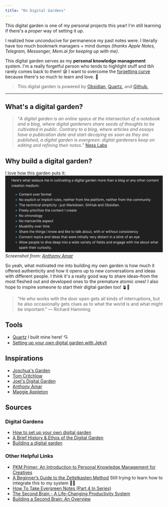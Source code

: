 ```yaml
---
title: "On Digital Gardens"
---
```


This digital garden is one of my personal projects this year! I'm still learning if there's a *proper* way of setting it up.

I realized how unconducive for permanence my past notes were. I literally have too much bookmark managers + mind dumps *(thanks Apple Notes, Telegram, Messenger, Mem.ai for keeping up with me)*.

This digital garden serves as my **personal knowledge management** system. I'm a really forgetful person who tends to highlight stuff and tbh rarely comes back to them! 😪 I want to overcome the [forgetting curve](notes/sources/books/book-notes/forgetting-curve.md) because there's so much to learn and love. 🌸

> This digital garden is powered by [Obsidian,](https://obsidian.md/) [Quartz,](https://quartz.jzhao.xyz/) and [Github.](https://github.com/)

---

## What's a digital garden?
> "*A digital garden is an online space at the intersection of a notebook and a blog, where digital gardeners share seeds of thoughts to be cultivated in public. Contrary to a blog, where articles and essays have a publication date and start decaying as soon as they are published, a digital garden is evergreen: digital gardeners keep on editing and refining their notes.*" [Ness Labs](https://nesslabs.com/digital-garden-set-up)

## Why build a digital garden?
I love how this garden puts it:
![photo](/notes/photos/amar-garden.png)
*Screenshot from: [Anthomy Amar](https://garden.anthonyamar.fr/Welcome+in+my+mind+%F0%9F%A7%A0)*

So yeah, what motivated me into building my own garden is how much it offered authenticity and how it opens up to new conversations and ideas with different people. I think it's a really good way to share ideas–from the most fleshed out and developed ones to the premature atomic ones! I also hope to inspire someone to start their digital garden too! 🪴🍃

> “He who works with the door open gets all kinds of interruptions, but he also occasionally gets clues as to what the world is and what might be important.” — Richard Hamming

## Tools
- [Quartz](https://quartz.jzhao.xyz/) I built mine here! 💘
- [Setting up your own digital garden with Jekyll](https://maximevaillancourt.com/blog/setting-up-your-own-digital-garden-with-jekyll)

## Inspirations
- [Joschua's Garden](https://joschuasgarden.com/)
- [Tom Critchlow](http://tomcritchlow.com/)
- [Joel's Digital Garden](https://joelhooks.com/)
- [Anthony Amar](https://garden.anthonyamar.fr/Welcome+in+my+mind+%F0%9F%A7%A0)
- [Maggie Appleton](https://maggieappleton.com/garden)


## Sources
### Digital Gardens
- [How to set up your own digital garden](https://nesslabs.com/digital-garden-set-up)
- [A Brief History & Ethos of the Digital Garden](https://maggieappleton.com/garden-history)
- [Building a digital garden](https://tomcritchlow.com/2019/02/17/building-digital-garden/)

### Other Helpful Links
- [PKM Primer: An Introduction to Personal Knowledge Management for Creatives](https://thesweetsetup.com/pkm-intro-for-creatives/)
- [A Beginner’s Guide to the Zettelkasten Method](https://zenkit.com/en/blog/a-beginners-guide-to-the-zettelkasten-method/) Still trying to learn how to integrate this to my system 😶‍🌫️
- [How To Take Evergreen Notes (Part 4 In Series)](https://mikegiannulis.com/how-to-take-evergreen-notes/)
- [The Second Brain - A Life-Changing Productivity System](https://www.youtube.com/watch?v=OP3dA2GcAh8)
- [Building a Second Brain: An Overview](https://fortelabs.co/blog/basboverview/)